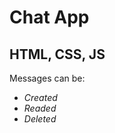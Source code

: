 <h1>Chat App</h1>
<h2>HTML, CSS, JS</h2>
<p>Messages can be:</p>
<ul>
<li><i>Created</i></li>
<li><i>Readed</i></li>
<li><i>Deleted</i></li>
</ul>
